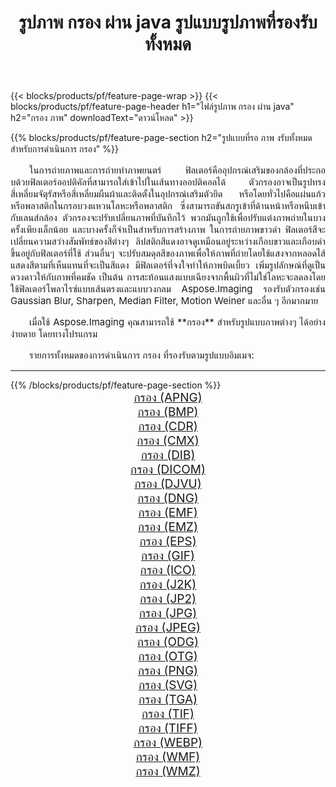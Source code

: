 ﻿---
title: รูปภาพ กรอง ผ่าน java รูปแบบรูปภาพที่รองรับทั้งหมด 
weight: 3920
url: /th/java/filter 
lang: th
langdirlevel: 2
locales: zh-hans,ja,it,ru,de,es,fr,nl,id,lt,pl,pt,vi,tr,ko,zh-hant,ar,hi,th,sv,cs,uk,he
description: เมื่อใช้ Aspose.Imaging คุณสามารถ กรอง ภาพได้อย่างง่ายดายผ่าน java
---

{{< blocks/products/pf/feature-page-wrap >}}
{{< blocks/products/pf/feature-page-header h1="ไฟล์รูปภาพ กรอง ผ่าน java" h2="กรอง ภาพ" downloadText="ดาวน์โหลด" >}}


{{% blocks/products/pf/feature-page-section  h2="รูปแบบที่รอ ภาพ งรับทั้งหมดสำหรับการดำเนินการ กรอง" %}}
<p align="justify" style="text-indent:2em;font-size:15px;">
ในการถ่ายภาพและการถ่ายทำภาพยนตร์ ฟิลเตอร์คืออุปกรณ์เสริมของกล้องที่ประกอบด้วยฟิลเตอร์ออปติคัลที่สามารถใส่เข้าไปในเส้นทางออปติคอลได้ ตัวกรองอาจเป็นรูปทรงสี่เหลี่ยมจัตุรัสหรือสี่เหลี่ยมผืนผ้าและติดตั้งในอุปกรณ์เสริมตัวยึด หรือโดยทั่วไปคือแผ่นแก้วหรือพลาสติกในกรอบวงแหวนโลหะหรือพลาสติก ซึ่งสามารถขันสกรูเข้าที่ด้านหน้าหรือหนีบเข้ากับเลนส์กล้อง ตัวกรองจะปรับเปลี่ยนภาพที่บันทึกไว้ พวกมันถูกใช้เพื่อปรับแต่งภาพถ่ายในบางครั้งเพียงเล็กน้อย และบางครั้งก็จำเป็นสำหรับการสร้างภาพ ในการถ่ายภาพขาวดำ ฟิลเตอร์สีจะเปลี่ยนความสว่างสัมพัทธ์ของสีต่างๆ ลิปสติกสีแดงอาจดูเหมือนอยู่ระหว่างเกือบขาวและเกือบดำ ขึ้นอยู่กับฟิลเตอร์ที่ใช้ ส่วนอื่นๆ จะปรับสมดุลสีของภาพเพื่อให้ภาพที่ถ่ายโดยใช้แสงจากหลอดไส้แสดงสีตามที่เห็นแทนที่จะเป็นสีแดง มีฟิลเตอร์ที่จงใจทำให้ภาพบิดเบี้ยว เพิ่มรูปลักษณ์ที่ดูเป็นดวงดาวให้กับภาพที่คมชัด เป็นต้น การสะท้อนแสงแบบเฉียงจากพื้นผิวที่ไม่ใช่โลหะจะลดลงโดยใช้ฟิลเตอร์โพลาไรซ์แบบเส้นตรงและแบบวงกลม Aspose.Imaging รองรับตัวกรองเช่น Gaussian Blur, Sharpen, Median Filter, Motion Weiner และอื่น ๆ อีกมากมาย
</p>
<p align="justify" style="text-indent:2em;font-size:15px;">
เมื่อใช้ Aspose.Imaging คุณสามารถใช้ **กรอง** สำหรับรูปแบบภาพต่างๆ ได้อย่างง่ายดาย โดยทางโปรแกรม
</p>
<p align="justify" style="text-indent:2em;font-size:15px;">
รายการทั้งหมดของการดำเนินการ กรอง ที่รองรับตามรูปแบบอิมเมจ:
</p>
<hr/>
{{% /blocks/products/pf/feature-page-section %}}
<div class="container-fluid productfamilypage bg-gray">
    <div class="convertypes bg-gray agp-content section">
        <div class="container">
		<div class="row other-converters" style="gap: 10px;font-size: 19px;text-align:center;">
		    <div class='col-md-2 other-converter remove-lp remove-rp'><a href="/imaging/th/java/filter/apng" style="padding:15px;">กรอง (APNG)</a></div><div class='col-md-2 other-converter remove-lp remove-rp'><a href="/imaging/th/java/filter/bmp" style="padding:15px;">กรอง (BMP)</a></div><div class='col-md-2 other-converter remove-lp remove-rp'><a href="/imaging/th/java/filter/cdr" style="padding:15px;">กรอง (CDR)</a></div><div class='col-md-2 other-converter remove-lp remove-rp'><a href="/imaging/th/java/filter/cmx" style="padding:15px;">กรอง (CMX)</a></div><div class='col-md-2 other-converter remove-lp remove-rp'><a href="/imaging/th/java/filter/dib" style="padding:15px;">กรอง (DIB)</a></div><div class='col-md-2 other-converter remove-lp remove-rp'><a href="/imaging/th/java/filter/dicom" style="padding:15px;">กรอง (DICOM)</a></div><div class='col-md-2 other-converter remove-lp remove-rp'><a href="/imaging/th/java/filter/djvu" style="padding:15px;">กรอง (DJVU)</a></div><div class='col-md-2 other-converter remove-lp remove-rp'><a href="/imaging/th/java/filter/dng" style="padding:15px;">กรอง (DNG)</a></div><div class='col-md-2 other-converter remove-lp remove-rp'><a href="/imaging/th/java/filter/emf" style="padding:15px;">กรอง (EMF)</a></div><div class='col-md-2 other-converter remove-lp remove-rp'><a href="/imaging/th/java/filter/emz" style="padding:15px;">กรอง (EMZ)</a></div><div class='col-md-2 other-converter remove-lp remove-rp'><a href="/imaging/th/java/filter/eps" style="padding:15px;">กรอง (EPS)</a></div><div class='col-md-2 other-converter remove-lp remove-rp'><a href="/imaging/th/java/filter/gif" style="padding:15px;">กรอง (GIF)</a></div><div class='col-md-2 other-converter remove-lp remove-rp'><a href="/imaging/th/java/filter/ico" style="padding:15px;">กรอง (ICO)</a></div><div class='col-md-2 other-converter remove-lp remove-rp'><a href="/imaging/th/java/filter/j2k" style="padding:15px;">กรอง (J2K)</a></div><div class='col-md-2 other-converter remove-lp remove-rp'><a href="/imaging/th/java/filter/jp2" style="padding:15px;">กรอง (JP2)</a></div><div class='col-md-2 other-converter remove-lp remove-rp'><a href="/imaging/th/java/filter/jpg" style="padding:15px;">กรอง (JPG)</a></div><div class='col-md-2 other-converter remove-lp remove-rp'><a href="/imaging/th/java/filter/jpeg" style="padding:15px;">กรอง (JPEG)</a></div><div class='col-md-2 other-converter remove-lp remove-rp'><a href="/imaging/th/java/filter/odg" style="padding:15px;">กรอง (ODG)</a></div><div class='col-md-2 other-converter remove-lp remove-rp'><a href="/imaging/th/java/filter/otg" style="padding:15px;">กรอง (OTG)</a></div><div class='col-md-2 other-converter remove-lp remove-rp'><a href="/imaging/th/java/filter/png" style="padding:15px;">กรอง (PNG)</a></div><div class='col-md-2 other-converter remove-lp remove-rp'><a href="/imaging/th/java/filter/svg" style="padding:15px;">กรอง (SVG)</a></div><div class='col-md-2 other-converter remove-lp remove-rp'><a href="/imaging/th/java/filter/tga" style="padding:15px;">กรอง (TGA)</a></div><div class='col-md-2 other-converter remove-lp remove-rp'><a href="/imaging/th/java/filter/tif" style="padding:15px;">กรอง (TIF)</a></div><div class='col-md-2 other-converter remove-lp remove-rp'><a href="/imaging/th/java/filter/tiff" style="padding:15px;">กรอง (TIFF)</a></div><div class='col-md-2 other-converter remove-lp remove-rp'><a href="/imaging/th/java/filter/webp" style="padding:15px;">กรอง (WEBP)</a></div><div class='col-md-2 other-converter remove-lp remove-rp'><a href="/imaging/th/java/filter/wmf" style="padding:15px;">กรอง (WMF)</a></div><div class='col-md-2 other-converter remove-lp remove-rp'><a href="/imaging/th/java/filter/wmz" style="padding:15px;">กรอง (WMZ)</a></div>
                </div>
        </div>
    </div>
</div>
<br/>
